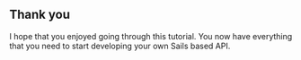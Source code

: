 ## Thank you

I hope that you enjoyed going through this tutorial.    You now have everything that you need to start developing your own Sails based API.  


